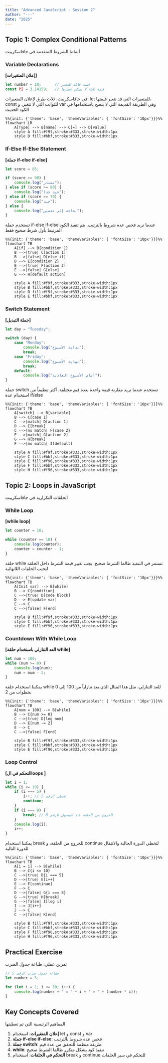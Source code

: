 ```yaml
---
title: "Advanced JavaScript - Session 2"
author: "---"
date: "2025"
---
```


## Topic 1: Complex Conditional Patterns

<div class="arabic">
أنماط الشروط المتقدمة في جافاسكريبت
</div>

### Variable Declarations

**[إعلان المتغيرات]**

```javascript
let number = 10;      // قيمة قابلة للتغيير
const PI = 3.14159;   // قيمة ثابتة لا يمكن تغييرها
```

<div class="arabic">
في جافاسكريبت، ثلاث طرق لإعلان المتغيرات: let للمتغيرات التي قد تتغير قيمتها، const للثوابت التي لا تتغير، و var وهي الطريقة القديمة التي لا ينصح باستخدامها في الكود الحديث
</div>

```mermaid
%%{init: {'theme': 'base', 'themeVariables': { 'fontSize': '10px'}}}%%
flowchart LR
    A[Type] --> B[name] --> C[=] --> D[value]
    style A fill:#f9f,stroke:#333,stroke-width:1px
    style D fill:#bbf,stroke:#333,stroke-width:1px
```

### If-Else If-Else Statement

**[جملة if-else if-else]**

```javascript
let score = 85;

if (score >= 90) {
    console.log("ممتاز");
} else if (score >= 80) {
    console.log("جيد جدا");
} else if (score >= 70) {
    console.log("جيد");
} else {
    console.log("بحاجة إلى تحسين");
}
```

<div class="arabic">
تستخدم جملة if-else if-else عندما نريد فحص عدة شروط بالترتيب. يتم تنفيذ الكود المرتبط بأول شرط صحيح فقط
</div>

```mermaid
%%{init: {'theme': 'base', 'themeVariables': { 'fontSize': '10px'}}}%%
flowchart TB
    A[if] --> B{condition 1}
    B -->|true| C[action 1]
    B -->|false| D[else if]
    D --> E{condition 2}
    E -->|true| F[action 2]
    E -->|false| G[else]
    G --> H[default action]
    
    style A fill:#f9f,stroke:#333,stroke-width:1px
    style B fill:#bbf,stroke:#333,stroke-width:1px
    style D fill:#f9f,stroke:#333,stroke-width:1px
    style E fill:#bbf,stroke:#333,stroke-width:1px
```

### Switch Statement

**[جملة التبديل]**

```javascript
let day = "Tuesday";

switch (day) {
    case "Monday":
        console.log("بداية الأسبوع");
        break;
    case "Friday":
        console.log("نهاية الأسبوع");
        break;
    default:
        console.log("أيام الأسبوع العادية");
}
```

<div class="arabic">
جملة switch تستخدم عندما نريد مقارنة قيمة واحدة بعدة قيم مختلفة. أكثر تنظيماً من استخدام عدة if/else
</div>

```mermaid
%%{init: {'theme': 'base', 'themeVariables': { 'fontSize': '10px'}}}%%
flowchart TB
    A[switch] --> B[variable]
    B --> C{case 1}
    C -->|match| D[action 1]
    D --> E[break]
    C -->|no match| F{case 2}
    F -->|match| G[action 2]
    G --> H[break]
    F -->|no match| I[default]
    
    style A fill:#f9f,stroke:#333,stroke-width:1px
    style C fill:#bbf,stroke:#333,stroke-width:1px
    style E fill:#f96,stroke:#333,stroke-width:1px
    style F fill:#bbf,stroke:#333,stroke-width:1px
    style H fill:#f96,stroke:#333,stroke-width:1px
```

## Topic 2: Loops in JavaScript

<div class="arabic">
الحلقات التكرارية في جافاسكريبت
</div>

### While Loop

**[while loop]**

```javascript
let counter = 10;

while (counter == 10) {
    console.log(counter);
    counter = counter - 1;
}
```

<div class="arabic">
حلقة while تستمر في التنفيذ طالما الشرط صحيح. يجب تغيير قيمة الشرط داخل الحلقة لتجنب الحلقات اللانهائية
</div>

```mermaid
%%{init: {'theme': 'base', 'themeVariables': { 'fontSize': '10px'}}}%%
flowchart TB
    A[Init var] --> B[while]
    B --> C{condition}
    C -->|true| D[code block]
    D --> E[update var]
    E --> C
    C -->|false| F[end]
    
    style B fill:#f9f,stroke:#333,stroke-width:1px
    style C fill:#bbf,stroke:#333,stroke-width:1px
    style E fill:#f96,stroke:#333,stroke-width:1px
```

### Countdown With While Loop

**[العد التنازلي باستخدام حلقة while]**

```javascript
let num = 100;
while (num >= 0) {
    console.log(num);
    num = num - 2;
}
```

<div class="arabic">
يمكننا استخدام حلقة while للعد التنازلي، مثل هذا المثال الذي يعد تنازلياً من 100 إلى 0 بخطوات من 2
</div>

```mermaid
%%{init: {'theme': 'base', 'themeVariables': { 'fontSize': '10px'}}}%%
flowchart TB
    A[num = 100] --> B[while]
    B --> C{num >= 0}
    C -->|true| D[log num]
    D --> E[num -= 2]
    E --> C
    C -->|false| F[end]
    
    style B fill:#f9f,stroke:#333,stroke-width:1px
    style C fill:#bbf,stroke:#333,stroke-width:1px
    style E fill:#f96,stroke:#333,stroke-width:1px
```

### Loop Control

**[التحكم في الloops ]**

```javascript
let i = 1;
while (i <= 10) {
    if (i === 5) {
        i++; // تخطي الرقم 5
        continue;
    }
    if (i === 8) {
        break; // الخروج من الحلقة عند الوصول للرقم 8
    }
    console.log(i);
    i++;
}
```

<div class="arabic">
يمكننا استخدام break للخروج من الحلقة، و continue لتخطي الدورة الحالية والانتقال للدورة التالية
</div>

```mermaid
%%{init: {'theme': 'base', 'themeVariables': { 'fontSize': '10px'}}}%%
flowchart TB
    A[i = 1] --> B[while]
    B --> C{i <= 10}
    C -->|true| D{i === 5}
    D -->|true| E[i++]
    E --> F[continue]
    F --> C
    D -->|false| G{i === 8}
    G -->|true| H[break]
    G -->|false| I[log i]
    I --> J[i++]
    J --> C
    C -->|false| K[end]
    
    style B fill:#f9f,stroke:#333,stroke-width:1px
    style C fill:#bbf,stroke:#333,stroke-width:1px
    style F fill:#f96,stroke:#333,stroke-width:1px
    style H fill:#f96,stroke:#333,stroke-width:1px
```

## Practical Exercise

<div class="arabic">
تمرين عملي: طباعة جدول الضرب
</div>

```javascript
// طباعة جدول ضرب الرقم 5
let number = 5;

for (let i = 1; i <= 10; i++) {
    console.log(number + " × " + i + " = " + (number * i));
}
```

## Key Concepts Covered

<div class="arabic">
المفاهيم الرئيسية التي تم تغطيتها
</div>

1. **إعلان المتغيرات**: استخدام let و const و var
2. **جملة if-else if-else**: فحص عدة شروط بالترتيب
3. **جملة switch**: طريقة منظمة للتحقق من عدة قيم
4. **while**: تنفيذ كود بشكل متكرر طالما الشرط صحيح
5. **التحكم في الحلقات**: استخدام break و continue للتحكم في سير الحلقات


